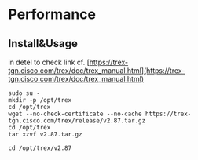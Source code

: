 # Performance




## Install&Usage
in detel to check link
cf. [https://trex-tgn.cisco.com/trex/doc/trex_manual.html](https://trex-tgn.cisco.com/trex/doc/trex_manual.html)

```
sudo su -
mkdir -p /opt/trex
cd /opt/trex
wget --no-check-certificate --no-cache https://trex-tgn.cisco.com/trex/release/v2.87.tar.gz
cd /opt/trex
tar xzvf v2.87.tar.gz
```

```
cd /opt/trex/v2.87
```
